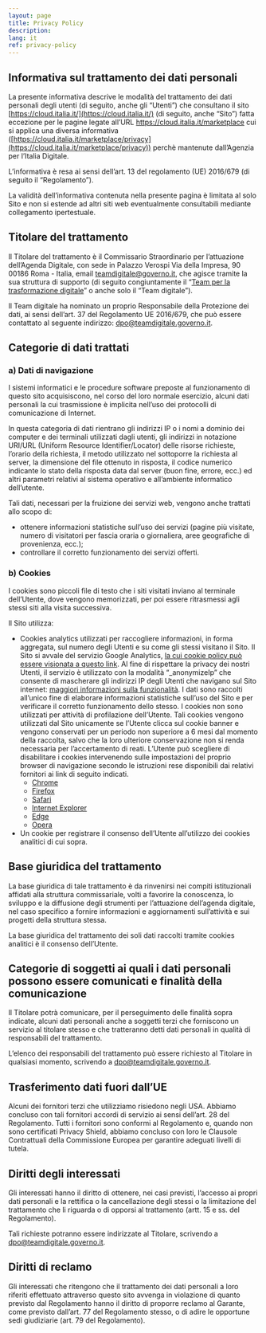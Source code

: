 ```yaml
---
layout: page
title: Privacy Policy
description:
lang: it
ref: privacy-policy
---
```


## **Informativa sul trattamento dei dati personali**

La presente informativa descrive le modalità del trattamento dei dati personali
degli utenti (di seguito, anche gli “Utenti”) che consultano il sito
[https://cloud.italia.it/](https://cloud.italia.it/) (di seguito, anche
“Sito”) fatta eccezione per le pagine legate all’URL https://cloud.italia.it/marketplace
cui si applica una diversa informativa ([https://cloud.italia.it/marketplace/privacy](https://cloud.italia.it/marketplace/privacy))
perchè mantenute dall’Agenzia per l’Italia Digitale.

L’informativa è resa ai sensi dell’art. 13 del regolamento (UE) 2016/679 (di
seguito il “Regolamento”).

La validità dell’informativa contenuta nella presente pagina è limitata al solo
Sito e non si estende ad altri siti web eventualmente consultabili mediante
collegamento ipertestuale.


## **Titolare del trattamento**

Il Titolare del trattamento è il Commissario Straordinario per l’attuazione
dell’Agenda Digitale, con sede in Palazzo Verospi Via della Impresa, 90 00186
Roma - Italia, email teamdigitale@governo.it, che agisce tramite la sua
struttura di supporto (di seguito congiuntamente il “[Team per la
trasformazione digitale](https://teamdigitale.governo.it/)” o anche solo il
“Team digitale”).

Il Team digitale ha nominato un proprio Responsabile della Protezione dei dati,
ai sensi dell’art. 37 del Regolamento UE 2016/679, che può essere contattato al
seguente indirizzo:
[dpo@teamdigitale.governo.it](mailto:dpo@teamdigitale.governo.it).


## **Categorie di dati trattati**


### **a) Dati di navigazione**

I sistemi informatici e le procedure software preposte al funzionamento di
questo sito acquisiscono, nel corso del loro normale esercizio, alcuni dati
personali la cui trasmissione è implicita nell’uso dei protocolli di
comunicazione di Internet.

In questa categoria di dati rientrano gli indirizzi IP o i nomi a dominio dei
computer e dei terminali utilizzati dagli utenti, gli indirizzi in notazione
URI/URL (Uniform Resource Identifier/Locator) delle risorse richieste, l’orario
della richiesta, il metodo utilizzato nel sottoporre la richiesta al server, la
dimensione del file ottenuto in risposta, il codice numerico indicante lo stato
della risposta data dal server (buon fine, errore, ecc.) ed altri parametri
relativi al sistema operativo e all’ambiente informatico dell’utente.

Tali dati, necessari per la fruizione dei servizi web, vengono anche trattati
allo scopo di:



*   ottenere informazioni statistiche sull’uso dei servizi (pagine più
    visitate, numero di visitatori per fascia oraria o giornaliera, aree
    geografiche di provenienza, ecc.);
*   controllare il corretto funzionamento dei servizi offerti.

### **b) Cookies**

I cookies sono piccoli file di testo che i siti visitati inviano al terminale
dell’Utente, dove vengono memorizzati, per poi essere ritrasmessi agli stessi
siti alla visita successiva.

Il Sito utilizza:

*   Cookies analytics utilizzati per raccogliere informazioni, in forma
    aggregata, sul numero degli Utenti e su come gli stessi visitano il Sito.
    Il Sito si avvale del servizio Google Analytics, [la cui cookie policy può
    essere visionata a questo
    link](https://developers.google.com/analytics/devguides/collection/analyticsjs/cookie-usage).
    Al fine di rispettare la privacy dei nostri Utenti, il servizio è
    utilizzato con la modalità “_anonymizeIp” che consente di mascherare gli
    indirizzi IP degli Utenti che navigano sul Sito internet: [maggiori
    informazioni sulla
    funzionalità](https://support.google.com/analytics/answer/2763052?hl=it). I
    dati sono raccolti all’unico fine di elaborare informazioni statistiche
    sull’uso del Sito e per verificare il corretto funzionamento dello stesso.
    I cookies non sono utilizzati per attività di profilazione dell’Utente.
    Tali cookies vengono utilizzati dal Sito unicamente se l’Utente clicca sul
    cookie banner e vengono conservati per un periodo non superiore a 6 mesi
    dal momento della raccolta, salvo che la loro ulteriore conservazione non
    si renda necessaria per l’accertamento di reati. L’Utente può scegliere di
    disabilitare i cookies intervenendo sulle impostazioni del proprio browser
    di navigazione secondo le istruzioni rese disponibili dai relativi
    fornitori ai link di seguito indicati.
    *   [Chrome](https://support.google.com/chrome/answer/95647?co=GENIE.Platform%3DDesktop&hl=it)
    *   [Firefox](https://support.mozilla.org/it/kb/Attivare%20e%20disattivare%20i%20cookie)
    *   [Safari](https://support.apple.com/kb/ph19214?locale=it_IT)
    *   [Internet Explorer](https://support.microsoft.com/it-it/help/17442/windows-internet-explorer-delete-manage-cookies)
    *   [Edge](https://support.microsoft.com/it-it/help/4027947/windows-delete-cookies)
    *   [Opera](https://help.opera.com/en/latest/web-preferences/#cookies)
*   Un cookie per registrare il consenso dell’Utente all’utilizzo dei cookies analitici di cui sopra.


## **Base giuridica del trattamento**

La base giuridica di tale trattamento è da rinvenirsi nei compiti istituzionali
affidati alla struttura commissariale, volti a favorire la conoscenza, lo
sviluppo e la diffusione degli strumenti per l’attuazione dell’agenda digitale,
nel caso specifico a fornire informazioni e aggiornamenti sull’attività e sui
progetti della struttura stessa.

La base giuridica del trattamento dei soli dati raccolti tramite cookies analitici è il consenso dell’Utente.


## **Categorie di soggetti ai quali i dati personali possono essere comunicati e finalità della comunicazione**

Il Titolare potrà comunicare, per il perseguimento delle finalità sopra
indicate, alcuni dati personali anche a soggetti terzi che forniscono un
servizio al titolare stesso e che tratteranno detti dati personali in qualità
di responsabili del trattamento.

L’elenco dei responsabili del trattamento può essere richiesto al Titolare in
qualsiasi momento, scrivendo a
[dpo@teamdigitale.governo.it](mailto:dpo@teamdigitale.governo.it).


## **Trasferimento dati fuori dall’UE**

Alcuni dei fornitori terzi che utilizziamo risiedono negli USA. Abbiamo
concluso con tali fornitori accordi di servizio ai sensi dell’art. 28 del
Regolamento. Tutti i fornitori sono conformi al Regolamento e, quando non sono
certificati Privacy Shield, abbiamo concluso con loro le Clausole Contrattuali
della Commissione Europea per garantire adeguati livelli di tutela.


## **Diritti degli interessati**

Gli interessati hanno il diritto di ottenere, nei casi previsti, l’accesso ai
propri dati personali e la rettifica o la cancellazione degli stessi o la
limitazione del trattamento che li riguarda o di opporsi al trattamento (artt.
15 e ss. del Regolamento).

Tali richieste potranno essere indirizzate al Titolare, scrivendo a
[dpo@teamdigitale.governo.it](mailto:dpo@teamdigitale.governo.it).


## **Diritti di reclamo**

Gli interessati che ritengono che il trattamento dei dati personali a loro
riferiti effettuato attraverso questo sito avvenga in violazione di quanto
previsto dal Regolamento hanno il diritto di proporre reclamo al Garante, come
previsto dall’art. 77 del Regolamento stesso, o di adire le opportune sedi
giudiziarie (art. 79 del Regolamento).
